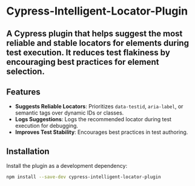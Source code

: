# Cypress-Intelligent-Locator-Plugin
A Cypress plugin that helps suggest the most reliable and stable locators for elements during test execution. It reduces test flakiness by encouraging best practices for element selection.
----
##  Features

- **Suggests Reliable Locators**: Prioritizes `data-testid`, `aria-label`, or semantic tags over dynamic IDs or classes.
- **Logs Suggestions**: Logs the recommended locator during test execution for debugging.
- **Improves Test Stability**: Encourages best practices in test authoring.

## Installation

Install the plugin as a development dependency:

```bash
npm install --save-dev cypress-intelligent-locator-plugin




